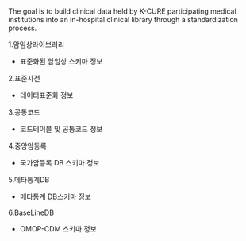 # 
The goal is to build clinical data held by K-CURE participating medical institutions into an in-hospital clinical library through a standardization process.

1.암임상라이브러리
  - 표준화된 암임상 스키마 정보
  
2.표준사전
  - 데이터표준화 정보
  
3.공통코드
  - 코드테이블 및 공통코드 정보
  
4.중앙암등록
  - 국가암등록 DB 스키마 정보
  
5.메타통계DB
  - 메타통계 DB스키마 정보
  
6.BaseLineDB
  - OMOP-CDM 스키마 정보
